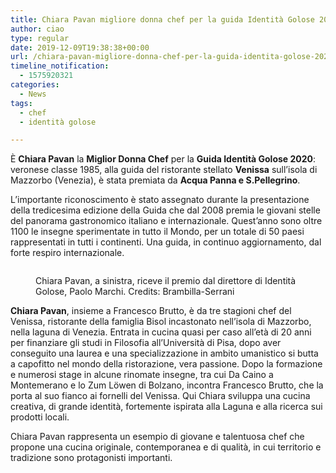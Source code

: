 ```yaml
---
title: Chiara Pavan migliore donna chef per la guida Identità Golose 2020
author: ciao
type: regular
date: 2019-12-09T19:38:38+00:00
url: /chiara-pavan-migliore-donna-chef-per-la-guida-identita-golose-2020/
timeline_notification:
  - 1575920321
categories:
  - News
tags:
  - chef
  - identità golose

---
```

È **Chiara Pavan** la **Miglior Donna Chef** per la **Guida Identità Golose 2020**: veronese classe 1985, alla guida del ristorante stellato **Venissa** sull’isola di Mazzorbo (Venezia), è stata premiata da **Acqua Panna e S.Pellegrino**.

L’importante riconoscimento è stato assegnato durante la presentazione della tredicesima edizione della Guida che dal 2008 premia le giovani stelle del panorama gastronomico italiano e internazionale. Quest’anno sono oltre 1100 le insegne sperimentate in tutto il Mondo, per un totale di 50 paesi rappresentati in tutti i continenti. Una guida, in continuo aggiornamento, dal forte respiro internazionale.&nbsp;<figure class="wp-block-image size-large">

<img decoding="async" src="images/wp-content/uploads/2019/12/chiara-pavan-credits-brambilla-serrani.jpg?w=1024" alt="" class="wp-image-743" /> <figcaption>Chiara Pavan, a sinistra, riceve il premio dal direttore di Identità Golose, Paolo Marchi. Credits: Brambilla-Serrani</figcaption></figure> 

**Chiara Pavan**, insieme a Francesco Brutto, è da tre stagioni chef del Venissa, ristorante della famiglia Bisol incastonato nell’isola di Mazzorbo, nella laguna di Venezia. Entrata in cucina quasi per caso all’età di 20 anni per finanziare gli studi in Filosofia all’Università di Pisa, dopo aver conseguito una laurea e una specializzazione in ambito umanistico si butta a capofitto nel mondo della ristorazione, vera passione. Dopo la formazione e numerosi stage in alcune rinomate insegne, tra cui Da Caino a Montemerano e lo Zum Löwen di Bolzano, incontra Francesco Brutto, che la porta al suo fianco ai fornelli del Venissa. Qui Chiara sviluppa una cucina creativa, di grande identità, fortemente ispirata alla Laguna e alla ricerca sui prodotti locali.

Chiara Pavan rappresenta un esempio di giovane e talentuosa chef che propone una cucina originale, contemporanea e di qualità, in cui territorio e tradizione sono protagonisti importanti.